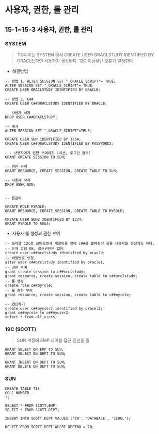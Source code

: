 # 사용자, 권한, 롤 관리
## 15-1~15-3 사용자, 권한, 롤 관리
### SYSTEM
> 11G까지는 SYSTEM 에서 CREATE USER ORACLSTUDY IDENTIFIED BY ORACLE;하면 사용자가 생성된다.
> 12C 이상부턴 오류가 발생한다
+ 해결방법
```
-- 방법 1. ALTER SESSION SET "_ORACLE_SCRIPT"= TRUE;
ALTER SESSION SET "_ORACLE_SCRIPT"= TRUE;
CREATE USER ORACLSTUDY IDENTIFIED BY ORACLE;

-- 방법 2. C##
CREATE USER C##ORACLSTUDY IDENTIFIED BY ORACLE;

-- 사용자 삭제
DROP USER C##ORACLSTUDY;

-- 예시
ALTER SESSION SET "_ORACLE_SCRIPT"=TRUE;

CREATE USER SUN IDENTIFIED BY 1234;
CREATE USER C##ORACLSTUDY IDENTIFIED BY PASSWORD2;

- - 사용자에게 권한 부여하기 (세션, 로그인 접속)
GRANT CREATE SESSION TO SUN;

-- 권한 관리
GRANT RESOURCE, CREATE SESSION, CREATE TABLE TO SUN;

-- 사용자 삭제
DROP USER SUN;


-- 롤관리

CREATE ROLE MYROLE;
GRANT RESOURCE, CREATE SESSION, CREATE TABLE TO MYROLE;

CREATE USER SUN2 IDENTIFUED BY 1234;
GRANT MYROLE TO SUN2;

```
+ 사용자 롤 생성과 권한 부여
```
-- 오라클 12c로 넘어오면서 계정이름 앞에 c##을 붙여줘야 공통 사용자를 생성가능 하다.
-- 유저 할당 OK, 접속권한은 없음
create user c##orclstudy identified by oracle; 
-- 비밀번호 변경
alter user c##orclstudy identified by oracle1;
-- 권한 부여
grant create session to c##orclstudy;
grant resource, create session, create table to c##orclstudy;
-- 롤 생성
create role c##myrole;
-- 롤 권한 부여
grant resource, create session, create table to c##myrole;

-- 연습하기
create user c##myuser2 identified by oracel2;
grant c##myrole to c##myuser2;
select * from all_users;
```

### 19C (SCOTT)
>  SUN 계정에 EMP 테이블 접근 권한을 줌

```
GRANT SELECT ON EMP TO SUN;
GRANT SELECT ON DEPT TO SUN;

GRANT INSERT ON DEPT TO SUN;
GRANT DELETE ON DEPT TO SUN;
```
### SUN

```
CREATE TABLE T1(
COL1 NUMBER
);

SELECT * FROM SCOTT.EMP;
SELECT * FROM SCOTT.DEPT;

INSERT INTO SCOTT.DEPT VALUES ('70', 'DATABASE', 'SEOUL');

DELETE FROM SCOTT.DEPT WHERE DEPTNO = 70;
```
